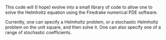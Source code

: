 This code will (I hope) evolve into a small library of code to allow one to solve the Helmholtz equation using the Firedrake numerical PDE software.

Currently, one can specify a Helmholtz problem, or a stochastic Helmholtz problem on the unit square, and then solve it. One can also specify one of a range of stochastic coefficients.